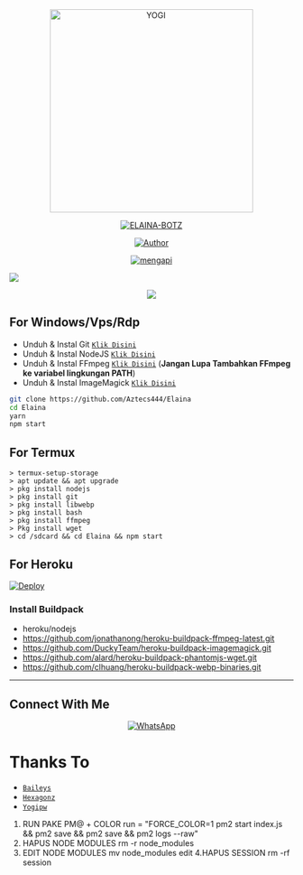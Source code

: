 <div align="center">
<img src="https://f.top4top.io/p_24069h6ub0.jpg" alt="YOGI" width="360" />

</p>
<p align="center">
<a href="#"><img title="ELAINA-BOTZ" src="https://img.shields.io/badge/ELAINABOTZ-green?colorA=%23ff0000&colorB=%23017e40&style=for-the-badge"></a>
</p>
</div>

<p align="center">
  <a href="https://github.com/Aztecs444"><img title="Author" src="https://img.shields.io/badge/Author-FanX7-blue.svg?style=for-the-badge&logo=github" /></a>
</p>
<p align="center">
<a href="#"><img title="mengapi" src="https://img.shields.io/static/v1?label=FREE&message=ELAINA-Botz&color=green"></a>
</p>


</p>

![](https://github-profile-summary-cards.vercel.app/api/cards/profile-details?username=FanX7&theme=monokai)

</p>

<p align="center">
  <img src="https://komarev.com/ghpvc/?username=FanX7&label=VIEWS&style=flat-square&color=orange" />
</p>

## For Windows/Vps/Rdp

* Unduh & Instal Git [`Klik Disini`](https://git-scm.com/downloads)
* Unduh & Instal NodeJS [`Klik Disini`](https://nodejs.org/en/download)
* Unduh & Instal FFmpeg [`Klik Disini`](https://ffmpeg.org/download.html) (**Jangan Lupa Tambahkan FFmpeg ke variabel lingkungan PATH**)
* Unduh & Instal ImageMagick [`Klik Disini`](https://imagemagick.org/script/download.php)

```bash
git clone https://github.com/Aztecs444/Elaina
cd Elaina
yarn
npm start
```


## For Termux
```
> termux-setup-storage
> apt update && apt upgrade
> pkg install nodejs
> pkg install git 
> pkg install libwebp 
> pkg install bash
> pkg install ffmpeg
> Pkg install wget
> cd /sdcard && cd Elaina && npm start
```

## For Heroku

[![Deploy](https://www.herokucdn.com/deploy/button.svg)](https://heroku.com/deploy?template=https://github.com/Kangsad01/Wabot-Tsb01)

### Install Buildpack
* heroku/nodejs
* https://github.com/jonathanong/heroku-buildpack-ffmpeg-latest.git
* https://github.com/DuckyTeam/heroku-buildpack-imagemagick.git
* https://github.com/alard/heroku-buildpack-phantomjs-wget.git
* https://github.com/clhuang/heroku-buildpack-webp-binaries.git
---

## Connect With Me
<p align="center">
 <a href="https://wa.me/628979185922"><img alt="WhatsApp" src="https://img.shields.io/badge/WhatsApp-25D366?style=for-the-badge&logo=whatsapp&logoColor=black"/></a>
</p>


# Thanks To
* [`Baileys`](https://github.com/adiwajshing/Baileys)
* [`Hexagonz`](https://github.com/hexagonz)
* [`Yogipw`](https://github.com/yogipw)

1. RUN PAKE PM@ + COLOR
   run = "FORCE_COLOR=1 pm2 start index.js && pm2 save && pm2 save && pm2 logs --raw"
2. HAPUS NODE MODULES
   rm -r node_modules
3. EDIT NODE MODULES
   mv node_modules edit
4.HAPUS SESSION
   rm -rf session


